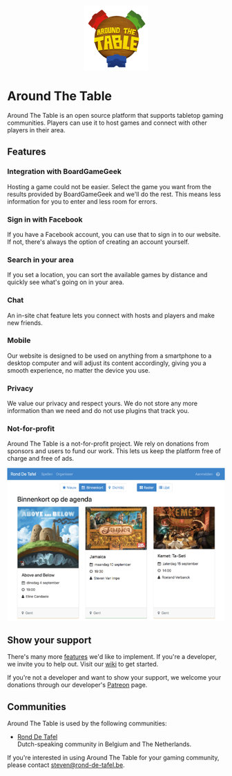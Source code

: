 <p align="center">
    <img src="Documentation/README/logo.png" width="150px" alt="logo">
</p>

# Around The Table

Around The Table is an open source platform that supports tabletop gaming communities. Players can use it to host games and connect with other players in their area.

## Features

### Integration with BoardGameGeek

Hosting a game could not be easier. Select the game you want from the results provided by BoardGameGeek and we'll do the rest. This means less information for you to enter and less room for errors.

### Sign in with Facebook

If you have a Facebook account, you can use that to sign in to our website. If not, there's always the option of creating an account yourself.

### Search in your area

If you set a location, you can sort the available games by distance and quickly see what's going on in your area.

### Chat

An in-site chat feature lets you connect with hosts and players and make new friends.

### Mobile

Our website is designed to be used on anything from a smartphone to a desktop computer and will adjust its content accordingly, giving you a smooth experience, no matter the device you use.

### Privacy

We value our privacy and respect yours. We do not store any more information than we need and do not use plugins that track you.

### Not-for-profit

Around The Table is a not-for-profit project. We rely on donations from sponsors and users to fund our work. This lets us keep the platform free of charge and free of ads.

<p align="center">
    <img src="Documentation/README/screenshot.png" alt="A screenshot from our Flemish/Dutch site">
</p>

## Show your support

There's many more [features](https://github.com/svanimpe/around-the-table/labels/Feature) we'd like to implement. If you're a developer, we invite you to help out. Visit our [wiki](https://github.com/svanimpe/around-the-table/wiki) to get started.

If you're not a developer and want to show your support, we welcome your donations through our developer's [Patreon](https://www.patreon.com/svanimpe) page.

## Communities

Around The Table is used by the following communities:

* [Rond De Tafel](https://www.rond-de-tafel.be)<br>Dutch-speaking community in Belgium and The Netherlands.

If you're interested in using Around The Table for your gaming community, please contact steven@rond-de-tafel.be.
